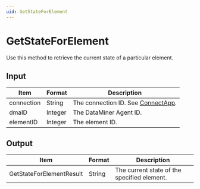 ```yaml
---
uid: GetStateForElement
---
```


# GetStateForElement

Use this method to retrieve the current state of a particular element.

## Input

| Item       | Format  | Description                                                                      |
|------------|---------|----------------------------------------------------------------------------------|
| connection | String  | The connection ID. See [ConnectApp](xref:ConnectApp). |
| dmaID      | Integer | The DataMiner Agent ID.                                                          |
| elementID  | Integer | The element ID.                                                                  |

## Output

| Item                      | Format | Description                                 |
|---------------------------|--------|---------------------------------------------|
| GetStateForElementResult | String | The current state of the specified element. |
